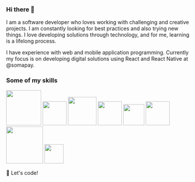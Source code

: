 ### Hi there 👋

I am a software developer who loves working with challenging and creative projects. I am constantly looking for best practices and also trying new things. I love developing solutions through technology, and for me, learning is a lifelong process.

I have experience with web and mobile application programming. Currently my focus is on developing digital solutions using React and React Native at @somapay.

### Some of my skills

<img src="https://img.shields.io/badge/javascript%20-%23323330.svg?&style=for-the-badge&logo=javascript&logoColor=%23F7DF1E" width="95"/>
<img src="https://img.shields.io/badge/react%20-%2320232a.svg?&style=for-the-badge&logo=react&logoColor=%2361DAFB" width="65"/>
<img src="https://img.shields.io/badge/node.js%20-%2343853D.svg?&style=for-the-badge&logo=node.js&logoColor=white" width="77"/>
<img src="https://img.shields.io/badge/redux%20-%23593d88.svg?&style=for-the-badge&logo=redux&logoColor=white" width="65 "/>
<img src="https://img.shields.io/badge/css3%20-%231572B6.svg?&style=for-the-badge&logo=css3&logoColor=white" width="57" />
<img src="https://img.shields.io/badge/html5%20-%23E34F26.svg?&style=for-the-badge&logo=html5&logoColor=white" width="65" />
<img src="https://img.shields.io/badge/typescript%20-%23007ACC.svg?&style=for-the-badge&logo=typescript&logoColor=white" width="100" />
<img src="https://img.shields.io/badge/git%20-%23F05033.svg?&style=for-the-badge&logo=git&logoColor=white" width="52" />

:rocket: Let's code! 
